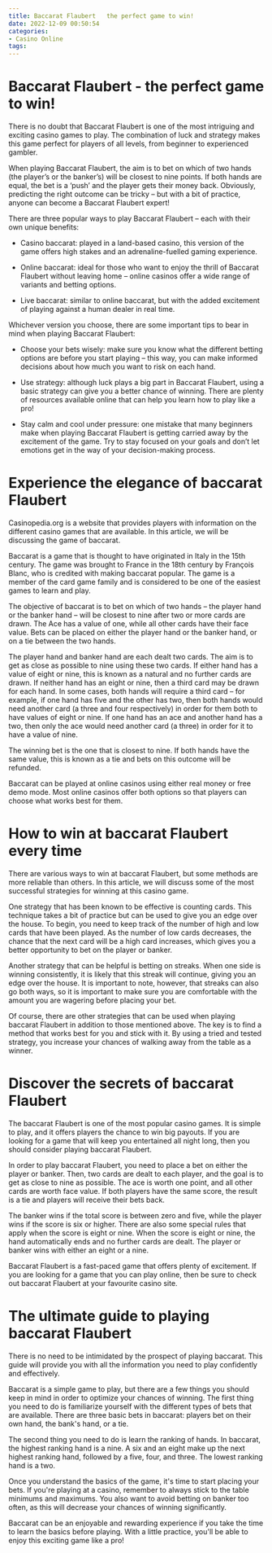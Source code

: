 ```yaml
---
title: Baccarat Flaubert   the perfect game to win!
date: 2022-12-09 00:50:54
categories:
- Casino Online
tags:
---
```



#  Baccarat Flaubert - the perfect game to win!

There is no doubt that Baccarat Flaubert is one of the most intriguing and exciting casino games to play. The combination of luck and strategy makes this game perfect for players of all levels, from beginner to experienced gambler.

When playing Baccarat Flaubert, the aim is to bet on which of two hands (the player’s or the banker’s) will be closest to nine points. If both hands are equal, the bet is a ‘push’ and the player gets their money back. Obviously, predicting the right outcome can be tricky – but with a bit of practice, anyone can become a Baccarat Flaubert expert!

There are three popular ways to play Baccarat Flaubert – each with their own unique benefits:

* Casino baccarat: played in a land-based casino, this version of the game offers high stakes and an adrenaline-fuelled gaming experience.

* Online baccarat: ideal for those who want to enjoy the thrill of Baccarat Flaubert without leaving home – online casinos offer a wide range of variants and betting options.

* Live baccarat: similar to online baccarat, but with the added excitement of playing against a human dealer in real time.

Whichever version you choose, there are some important tips to bear in mind when playing Baccarat Flaubert:

* Choose your bets wisely: make sure you know what the different betting options are before you start playing – this way, you can make informed decisions about how much you want to risk on each hand.

* Use strategy: although luck plays a big part in Baccarat Flaubert, using a basic strategy can give you a better chance of winning. There are plenty of resources available online that can help you learn how to play like a pro!

* Stay calm and cool under pressure: one mistake that many beginners make when playing Baccarat Flaubert is getting carried away by the excitement of the game. Try to stay focused on your goals and don’t let emotions get in the way of your decision-making process.

#  Experience the elegance of baccarat Flaubert

Casinopedia.org is a website that provides players with information on the different casino games that are available. In this article, we will be discussing the game of baccarat.

Baccarat is a game that is thought to have originated in Italy in the 15th century. The game was brought to France in the 18th century by François Blanc, who is credited with making baccarat popular. The game is a member of the card game family and is considered to be one of the easiest games to learn and play.

The objective of baccarat is to bet on which of two hands – the player hand or the banker hand – will be closest to nine after two or more cards are drawn. The Ace has a value of one, while all other cards have their face value. Bets can be placed on either the player hand or the banker hand, or on a tie between the two hands.

The player hand and banker hand are each dealt two cards. The aim is to get as close as possible to nine using these two cards. If either hand has a value of eight or nine, this is known as a natural and no further cards are drawn. If neither hand has an eight or nine, then a third card may be drawn for each hand. In some cases, both hands will require a third card – for example, if one hand has five and the other has two, then both hands would need another card (a three and four respectively) in order for them both to have values of eight or nine. If one hand has an ace and another hand has a two, then only the ace would need another card (a three) in order for it to have a value of nine.

The winning bet is the one that is closest to nine. If both hands have the same value, this is known as a tie and bets on this outcome will be refunded.

Baccarat can be played at online casinos using either real money or free demo mode. Most online casinos offer both options so that players can choose what works best for them.

#  How to win at baccarat Flaubert every time 

There are various ways to win at baccarat Flaubert, but some methods are more reliable than others. In this article, we will discuss some of the most successful strategies for winning at this casino game.

One strategy that has been known to be effective is counting cards. This technique takes a bit of practice but can be used to give you an edge over the house. To begin, you need to keep track of the number of high and low cards that have been played. As the number of low cards decreases, the chance that the next card will be a high card increases, which gives you a better opportunity to bet on the player or banker.

Another strategy that can be helpful is betting on streaks. When one side is winning consistently, it is likely that this streak will continue, giving you an edge over the house. It is important to note, however, that streaks can also go both ways, so it is important to make sure you are comfortable with the amount you are wagering before placing your bet.

Of course, there are other strategies that can be used when playing baccarat Flaubert in addition to those mentioned above. The key is to find a method that works best for you and stick with it. By using a tried and tested strategy, you increase your chances of walking away from the table as a winner.

#  Discover the secrets of baccarat Flaubert

The baccarat Flaubert is one of the most popular casino games. It is simple to play, and it offers players the chance to win big payouts. If you are looking for a game that will keep you entertained all night long, then you should consider playing baccarat Flaubert.

In order to play baccarat Flaubert, you need to place a bet on either the player or banker. Then, two cards are dealt to each player, and the goal is to get as close to nine as possible. The ace is worth one point, and all other cards are worth face value. If both players have the same score, the result is a tie and players will receive their bets back.

The banker wins if the total score is between zero and five, while the player wins if the score is six or higher. There are also some special rules that apply when the score is eight or nine. When the score is eight or nine, the hand automatically ends and no further cards are dealt. The player or banker wins with either an eight or a nine.

Baccarat Flaubert is a fast-paced game that offers plenty of excitement. If you are looking for a game that you can play online, then be sure to check out baccarat Flaubert at your favourite casino site.

#  The ultimate guide to playing baccarat Flaubert

There is no need to be intimidated by the prospect of playing baccarat. This guide will provide you with all the information you need to play confidently and effectively.

Baccarat is a simple game to play, but there are a few things you should keep in mind in order to optimize your chances of winning. The first thing you need to do is familiarize yourself with the different types of bets that are available. There are three basic bets in baccarat: players bet on their own hand, the bank's hand, or a tie.

The second thing you need to do is learn the ranking of hands. In baccarat, the highest ranking hand is a nine. A six and an eight make up the next highest ranking hand, followed by a five, four, and three. The lowest ranking hand is a two.

Once you understand the basics of the game, it's time to start placing your bets. If you're playing at a casino, remember to always stick to the table minimums and maximums. You also want to avoid betting on banker too often, as this will decrease your chances of winning significantly.

Baccarat can be an enjoyable and rewarding experience if you take the time to learn the basics before playing. With a little practice, you'll be able to enjoy this exciting game like a pro!